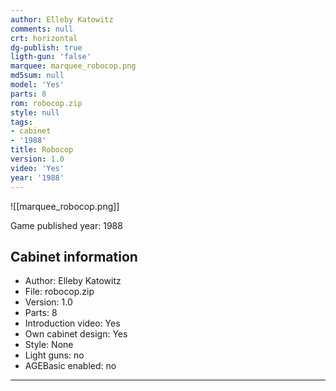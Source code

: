```yaml
---
author: Elleby Katowitz
comments: null
crt: horizontal
dg-publish: true
ligth-gun: 'false'
marquee: marquee_robocop.png
md5sum: null
model: 'Yes'
parts: 8
rom: robocop.zip
style: null
tags:
- cabinet
- '1988'
title: Robocop
version: 1.0
video: 'Yes'
year: '1988'
---
```


![[marquee_robocop.png]]

Game published year: 1988

## Cabinet information

- Author: Elleby Katowitz
- File: robocop.zip
- Version: 1.0
- Parts: 8
- Introduction video: Yes
- Own cabinet design: Yes
- Style: None
- Light guns: no
- AGEBasic enabled: no

---
